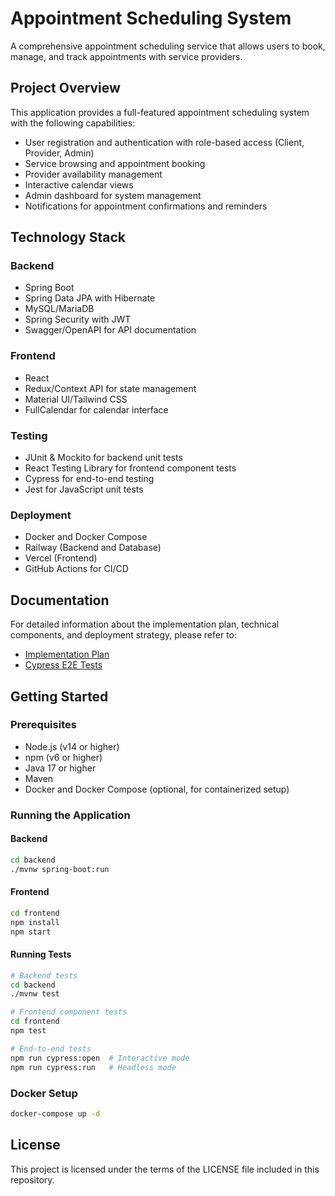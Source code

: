 # Appointment Scheduling System

A comprehensive appointment scheduling service that allows users to book, manage, and track appointments with service providers.

## Project Overview

This application provides a full-featured appointment scheduling system with the following capabilities:

- User registration and authentication with role-based access (Client, Provider, Admin)
- Service browsing and appointment booking
- Provider availability management
- Interactive calendar views
- Admin dashboard for system management
- Notifications for appointment confirmations and reminders

## Technology Stack

### Backend
- Spring Boot
- Spring Data JPA with Hibernate
- MySQL/MariaDB
- Spring Security with JWT
- Swagger/OpenAPI for API documentation

### Frontend
- React
- Redux/Context API for state management
- Material UI/Tailwind CSS
- FullCalendar for calendar interface

### Testing
- JUnit & Mockito for backend unit tests
- React Testing Library for frontend component tests
- Cypress for end-to-end testing
- Jest for JavaScript unit tests

### Deployment
- Docker and Docker Compose
- Railway (Backend and Database)
- Vercel (Frontend)
- GitHub Actions for CI/CD

## Documentation

For detailed information about the implementation plan, technical components, and deployment strategy, please refer to:

- [Implementation Plan](docs/implementation-plan.md)
- [Cypress E2E Tests](cypress/README.md)

## Getting Started

### Prerequisites
- Node.js (v14 or higher)
- npm (v6 or higher)
- Java 17 or higher
- Maven
- Docker and Docker Compose (optional, for containerized setup)

### Running the Application

#### Backend
```bash
cd backend
./mvnw spring-boot:run
```

#### Frontend
```bash
cd frontend
npm install
npm start
```

#### Running Tests
```bash
# Backend tests
cd backend
./mvnw test

# Frontend component tests
cd frontend
npm test

# End-to-end tests
npm run cypress:open  # Interactive mode
npm run cypress:run   # Headless mode
```

### Docker Setup
```bash
docker-compose up -d
```

## License

This project is licensed under the terms of the LICENSE file included in this repository.